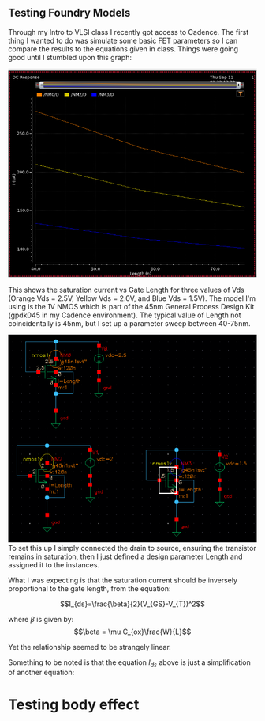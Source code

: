 ## Testing Foundry Models

Through my Intro to VLSI class I recently got access to Cadence.  The first thing I wanted to do was simulate some basic FET parameters so I can compare the results to the equations given in class.  Things were going good until I stumbled upon this graph:

![Not Found](images/current_curves.png)

This shows the saturation current vs Gate Length for three values of Vds (Orange Vds = 2.5V, Yellow Vds = 2.0V, and Blue Vds = 1.5V).  The model I'm using is the 1V NMOS which is part of the 45nm General Process Design Kit (gpdk045 in my Cadence environment).  The typical value of Length not coincidentally is 45nm, but I set up a parameter sweep between 40-75nm.

![Not Found](images/basic_setup.png)
To set this up I simply connected the drain to source, ensuring the transistor remains in saturation, then I just defined a design parameter Length and assigned it to the instances.

What I was expecting is that the saturation current should be inversely proportional to the gate length, from the equation:

$$I_{ds}=\frac{\beta}{2}(V_{GS}-V_{T})^2$$

where $\beta$ is given by:
$$\beta = \mu C_{ox}\frac{W}{L}$$

Yet the relationship seemed to be strangely linear.  


Something to be noted is that the equation $I_{ds}$ above is just a simplification of another equation:

# Testing body effect

